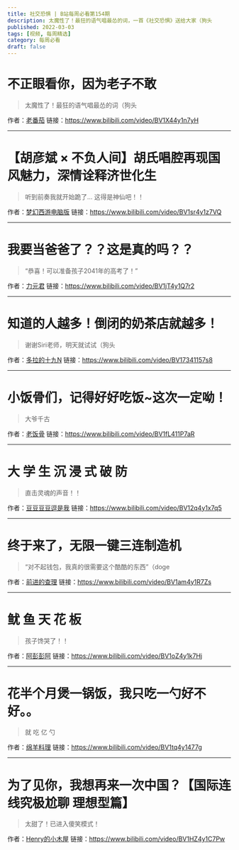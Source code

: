 ```yaml
---
title: 社交恐惧 | B站每周必看第154期
description: 太魔性了！最狂的语气唱最怂的词，一首《社交恐惧》送给大家（狗头
published: 2022-03-03
tags: [视频, 每周精选]
category: 每周必看
draft: false
---
```


# 不正眼看你，因为老子不敢
> 太魔性了！最狂的语气唱最怂的词（狗头

作者：[老番茄](https://space.bilibili.com/546195)
链接：https://www.bilibili.com/video/BV1X44y1n7yH

---

# 【胡彦斌 × 不负人间】胡氏唱腔再现国风魅力，深情诠释济世化生
> 听到前奏我就开始跪了... 这得是神仙吧！！

作者：[梦幻西游电脑版](https://space.bilibili.com/444935584)
链接：https://www.bilibili.com/video/BV1sr4y1z7VQ

---

# 我要当爸爸了？？这是真的吗？？
> “恭喜！可以准备孩子2041年的高考了！”

作者：[力元君](https://space.bilibili.com/19642758)
链接：https://www.bilibili.com/video/BV1jT4y1Q7r2

---

# 知道的人越多！倒闭的奶茶店就越多！
> 谢谢Siri老师，明天就试试（狗头

作者：[多拉的十九N](https://space.bilibili.com/37746255)
链接：https://www.bilibili.com/video/BV17341157s8

---

# 小饭骨们，记得好好吃饭~这次一定呦！
> 大爷千古

作者：[老饭骨](https://space.bilibili.com/419872064)
链接：https://www.bilibili.com/video/BV1fL411P7aR

---

# 大 学 生 沉 浸 式 破 防
> 直击灵魂的声音！！

作者：[豆豆豆豆逗是我](https://space.bilibili.com/447212385)
链接：https://www.bilibili.com/video/BV12q4y1x7q5

---

# 终于来了，无限一键三连制造机
> “对不起钱包，我真的很需要这个酷酷的东西”（doge

作者：[前进的查理](https://space.bilibili.com/1624439811)
链接：https://www.bilibili.com/video/BV1am4y1R7Zs

---

# 鱿 鱼 天 花 板
> 孩子馋哭了！！

作者：[阿彭彭阿](https://space.bilibili.com/473524263)
链接：https://www.bilibili.com/video/BV1oZ4y1k7Hj

---

# 花半个月煲一锅饭，我只吃一勺好不好。。
> 就 吃 亿 勺

作者：[绵羊料理](https://space.bilibili.com/18202105)
链接：https://www.bilibili.com/video/BV1tq4y1477g

---

# 为了见你，我想再来一次中国？【国际连线究极尬聊 理想型篇】
> 太甜了！已进入傻笑模式！

作者：[Henry的小木屋](https://space.bilibili.com/384939011)
链接：https://www.bilibili.com/video/BV1HZ4y1C7Pw

